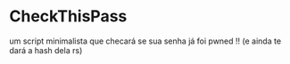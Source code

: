 # CheckThisPass
um script minimalista que checará se sua senha já foi pwned !!  (e ainda te dará a hash dela rs)
